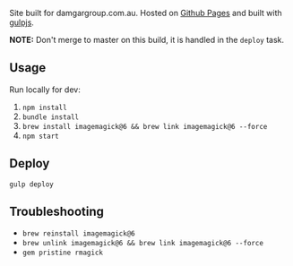 Site built for damgargroup.com.au. Hosted on [Github Pages](https://pages.github.com/) and built with [gulpjs](https://gulpjs.com/).

**NOTE:** Don't merge to master on this build, it is handled in the `deploy` task.

## Usage

Run locally for dev:

1. `npm install`
1. `bundle install`
1. `brew install imagemagick@6 && brew link imagemagick@6 --force`
1. `npm start`

## Deploy

`gulp deploy`

## Troubleshooting

* `brew reinstall imagemagick@6`
* `brew unlink imagemagick@6 && brew link imagemagick@6 --force`
* `gem pristine rmagick`
